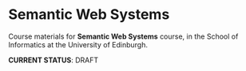 # Semantic Web Systems

Course materials for **Semantic Web Systems** course, in the School of Informatics at the University of Edinburgh.

**CURRENT STATUS**: DRAFT